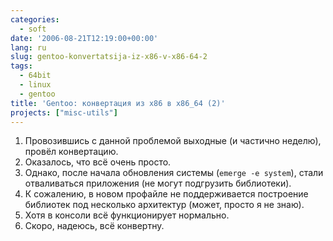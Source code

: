 ```yaml
---
categories:
  - soft
date: '2006-08-21T12:19:00+00:00'
lang: ru
slug: gentoo-konvertatsija-iz-x86-v-x86-64-2
tags:
  - 64bit
  - linux
  - gentoo
title: 'Gentoo: конвертация из x86 в x86_64 (2)'
projects: ["misc-utils"]
---
```




1. Провозившись с данной проблемой выходные (и частично неделю),
 провёл конвертацию.
2. Оказалось, что всё очень просто.
3. Однако, после начала обновления системы (`emerge -e system`), стали
 отваливаться приложения (не могут подгрузить библиотеки).
4. К сожалению, в новом профайле не поддерживается построение
 библиотек под несколько архитектур (может, просто я не знаю).
5. Хотя в консоли всё функционирует нормально.
6. Скоро, надеюсь, всё конвертну.